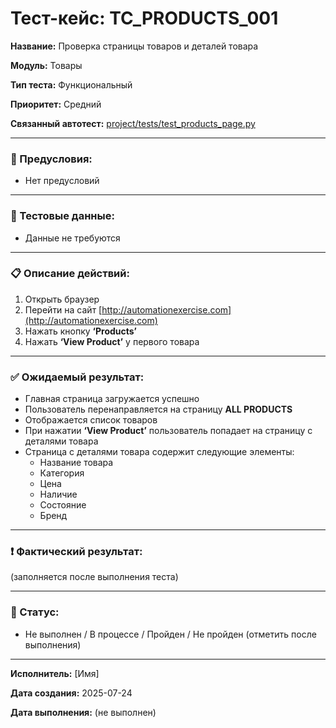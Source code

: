 # Тест-кейс: TC_PRODUCTS_001

**Название:** Проверка страницы товаров и деталей товара

**Модуль:** Товары

**Тип теста:** Функциональный

**Приоритет:** Средний

**Связанный автотест:** [project/tests/test_products_page.py](/project/tests/test_products_page.py)

---

### 🔧 Предусловия:
- Нет предусловий  

---

### 🧪 Тестовые данные:
- Данные не требуются

---

### 📋 Описание действий:

1. Открыть браузер  
2. Перейти на сайт [http://automationexercise.com](http://automationexercise.com)  
3. Нажать кнопку **‘Products’**  
4. Нажать **‘View Product’** у первого товара  

---

### ✅ Ожидаемый результат:
- Главная страница загружается успешно  
- Пользователь перенаправляется на страницу **ALL PRODUCTS**  
- Отображается список товаров  
- При нажатии **‘View Product’** пользователь попадает на страницу с деталями товара  
- Страница с деталями товара содержит следующие элементы:  
   - Название товара  
   - Категория  
   - Цена  
   - Наличие  
   - Состояние  
   - Бренд  

---

### ❗ Фактический результат:
(заполняется после выполнения теста)

---

### 📌 Статус:
- Не выполнен / В процессе / Пройден / Не пройден (отметить после выполнения)

---

**Исполнитель:** [Имя]

**Дата создания:** 2025-07-24

**Дата выполнения:** (не выполнен)
